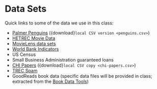 # Data Sets

Quick links to some of the data we use in this class:

- [Palmer Penguins](https://github.com/allisonhorst/palmerpenguins) ({download}`local CSV version <penguins.csv>`)
- [HETREC Movie Data](https://grouplens.org/datasets/hetrec-2011/)
- [MovieLens data sets](https://grouplens.org/datasets/movielens/)
- [World Bank Indicators](https://data.worldbank.org/)
- US Census
- Small Business Administration guaranteed loans
- [CHI Papers](../tutorials/FetchCHIPapers.ipynb) ({download}`local CSV copy <chi-papers.csv>`)
- [TREC Spam](https://plg.uwaterloo.ca/~gvcormac/treccorpus07/)
- GoodReads book data (specific data files will be provided in class; extracted from the [Book Data Tools][bd])

[bd]: https://bookdata.piret.info
